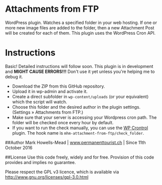 # Attachments from FTP
WordPress plugin. Watches a specified folder in your web hosting. If one or more new image files are added to the folder, 
then a new Attachment Post will be created for each of them. This plugin uses the WordPress Cron API.

# Instructions
Basic! Detailed instructions will follow soon. This plugin is in development and **MIGHT CAUSE ERRORS!!!** Don't use it yet unless you're helping me to debug it.

* Download the ZIP from this GitHub repository.
* Upload it in wp-admin and activate it.
* Create a direct subfolder in ``wp-content/uploads`` (or your equivalent) which the script will watch.
* Choose this folder and the desired author in the plugin settings. (Settings » Attachments from FTP.)
* Make sure that your server is accessing your Wordpress cron path. The folder will be checked once every hour by default.
* If you want to run the check manually, you can use the [WP Crontrol](https://wordpress.org/plugins/wp-crontrol/) plugin. The hook name is ``mhm-attachment-from-ftp/check_folder``.

##Author
Mark Howells-Mead | www.permanenttourist.ch | Since 11th October 2016

##License
Use this code freely, widely and for free. Provision of this code provides and implies no guarantee.

Please respect the GPL v3 licence, which is available via http://www.gnu.org/licenses/gpl-3.0.html
